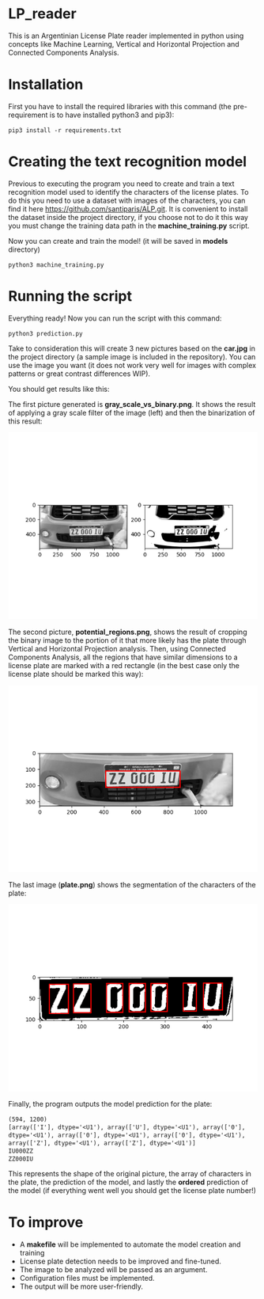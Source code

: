 # LP_reader
This is an Argentinian License Plate reader implemented in python using concepts like Machine Learning, Vertical and Horizontal Projection and Connected Components Analysis.

# Installation

First you have to install the required libraries with this command (the pre-requirement is to have installed python3 and pip3):

```
pip3 install -r requirements.txt
```
# Creating the text recognition model

Previous to executing the program you need to create and train a text recognition model used to identify the characters of the license plates. To do this you need to use a dataset with images of the characters, you can find it here https://github.com/santiparis/ALP.git. It is convenient to install the dataset inside the project directory, if you choose not to do it this way you must change the training data path in the **machine_training.py** script.

Now you can create and train the model! (it will be saved in **models** directory)

```
python3 machine_training.py
```
# Running the script

Everything ready! Now you can run the script with this command:

```
python3 prediction.py
```

Take to consideration this will create 3 new pictures based on the **car.jpg** in the project directory (a sample image is included in the repository). You can use the image you want (it does not work very well for images with complex patterns or great contrast differences WIP).

You should get results like this:

The first picture generated is **gray_scale_vs_binary.png**. It shows the result of applying a gray scale filter of the image (left) and then the binarization of this result:

![alt text](pics/greyscale_vs_binary.png)

The second picture, **potential_regions.png**, shows the result of cropping the binary image to the portion of it that more likely has the plate through Vertical and Horizontal Projection analysis. Then, using Connected Components Analysis, all the regions that have similar dimensions to a license plate are marked with a red rectangle (in the best case only the license plate should be marked this way):

![alt text](pics/potential_regions.png)

The last image (**plate.png**) shows the segmentation of the characters of the plate:

![alt text](pics/plate.png)

Finally, the program outputs the model prediction for the plate:

```
(594, 1200)
[array(['I'], dtype='<U1'), array(['U'], dtype='<U1'), array(['0'], dtype='<U1'), array(['0'], dtype='<U1'), array(['0'], dtype='<U1'), array(['Z'], dtype='<U1'), array(['Z'], dtype='<U1')]
IU000ZZ
ZZ000IU
```
This represents the shape of the original picture, the array of characters in the plate, the prediction of the model, and lastly the **ordered** prediction of the model (if everything went well you should get the license plate number!)

# To improve

* A **makefile** will be implemented to automate the model creation and training
* License plate detection needs to be improved and fine-tuned.
* The image to be analyzed will be passed as an argument.
* Configuration files must be implemented.
* The output will be more user-friendly.